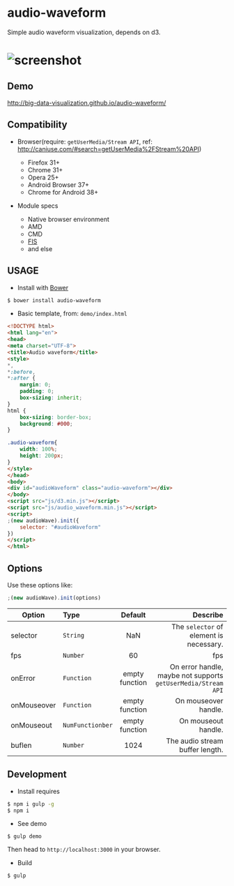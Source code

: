 # audio-waveform

Simple audio waveform visualization, depends on d3.

![screenshot](https://raw.githubusercontent.com/big-data-visualization/audio-waveform/master/assets/screenshot.png)
============

## Demo

http://big-data-visualization.github.io/audio-waveform/

## Compatibility

- Browser(require: `getUserMedia/Stream API`, ref: http://caniuse.com/#search=getUserMedia%2FStream%20API)

    + Firefox 31+
    + Chrome 31+
    + Opera 25+
    + Android Browser 37+
    + Chrome for Android 38+

- Module specs
    + Native browser environment
    + AMD
    + CMD
    + [FIS](http://fis.baidu.com/)
    + and else

## USAGE

- Install with [Bower](http://bower.io/)

```bash
$ bower install audio-waveform
```

- Basic template, from: `demo/index.html`

```html
<!DOCTYPE html>
<html lang="en">
<head>
<meta charset="UTF-8">
<title>Audio waveform</title>
<style>
*,
*:before,
*:after {
    margin: 0;
    padding: 0;
    box-sizing: inherit;
}
html {
    box-sizing: border-box;
    background: #000;
}

.audio-waveform{
    width: 100%;
    height: 200px;
}
</style>
</head>
<body>
<div id="audioWaveform" class="audio-waveform"></div>
</body>
<script src="js/d3.min.js"></script>
<script src="js/audio_waveform.min.js"></script>
<script>
;(new audioWave).init({
    selector: "#audioWaveform"
})
</script>
</html>
```

## Options

Use these options like:

```js
;(new audioWave).init(options)
```

| Option        | Type | Default        | Describe |
| ------------- |:-----|:--------:| -----:|
| selector     | `String` | NaN | The `selector` of element is necessary. |
| fps     | `Number` | 60 | fps |
| onError     | `Function` | empty function | On error handle, maybe not supports `getUserMedia/Stream API` |
| onMouseover     | `Function` | empty function | On mouseover handle. |
| onMouseout     | `NumFunctionber` | empty function | On mouseout handle. |
| buflen     | `Number` | 1024 | The audio stream buffer length. |

## Development

- Install requires

```bash
$ npm i gulp -g
$ npm i
```

- See demo

```
$ gulp demo
```

Then head to `http://localhost:3000` in your browser.

- Build

```bash
$ gulp
```
